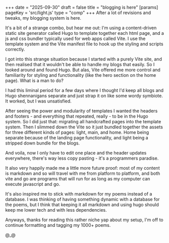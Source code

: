 +++
date = "2025-09-30"
draft = false
title = "blogging is here"
[params]
    pageKey = 'src/light.js'
    type = "comp"
+++
After a lot of revisions and tweaks, my blogging system is here.

It's a bit of a strange combo, but hear me out: I'm using a content-driven static site generator called Hugo to template together each html page, and a js and css bundler typically used for web apps called Vite. I use the template system and the Vite manifest file to hook up the styling and scripts correctly.

I got into this strange situation because I started with a purely Vite site, and then realised that it wouldn't be able to handle my blogs that easily. So I looked around and found Hugo. But alas, Vite offered me more control and familiarity for styling and functionality (like the hero section on the home page). What is a man to do?

I had this liminal period for a few days where I thought I'd keep all blogs and Hugo shennanigans separate and just strap it on like some wordy symbiote. It worked, but I was unsatisfied.

After seeing the power and modularity of templates I wanted the headers and footers - and everything that repeated, really - to be in the Hugo system. So I did just that: migrating all handcrafted pages into the template system. Then I slimmed down the Vite so it just bundled together the assets for three different kinds of pages: light, main, and home. Home being separate because of the landing page functionality, and light being a stripped down bundle for the blogs.

And voila, now I only have to edit one place and the header updates everywhere, there's way less copy pasting - it's a programmers paradise.

It also very happily made me a little more future proof: most of my content is markdown and so will travel with me from platform to platform, and both vite and go are programs that will run for as long as my computer can execute javascript and go.

It's also inspired me to stick with markdown for my poems instead of a database. I was thinking of having something dynamic with a database for the poems, but I think that keeping it all markdown and using hugo should keep me lower tech and with less dependencies.

Anyways, thanks for reading this rather niche yap about my setup, I'm off to continue formatting and tagging my 1000+ poems.

@\_@
